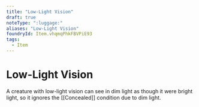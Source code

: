 ```yaml
---
title: "Low-Light Vision"
draft: true
noteType: ":luggage:"
aliases: "Low-Light Vision"
foundryId: Item.vhqmqPhkFBVPiE93
tags:
  - Item
---
```


# Low-Light Vision

A creature with low-light vision can see in dim light as though it were bright light, so it ignores the [[Concealed]] condition due to dim light.

